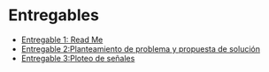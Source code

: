 # **Entregables**

- [Entregable 1: Read Me](https://github.com/GloriaAtencio/ISBIO_2024_G1/blob/main/README.md)
- [Entregable 2:Planteamiento de problema y propuesta de solución](https://github.com/GloriaAtencio/ISBIO_2024_G1/blob/main/Entregables/Entregable%202.md)
- [Entregable 3:Ploteo de señales](https://github.com/GloriaAtencio/ISBIO_2024_G1/blob/main/Entregables/Entregable%202.md)

